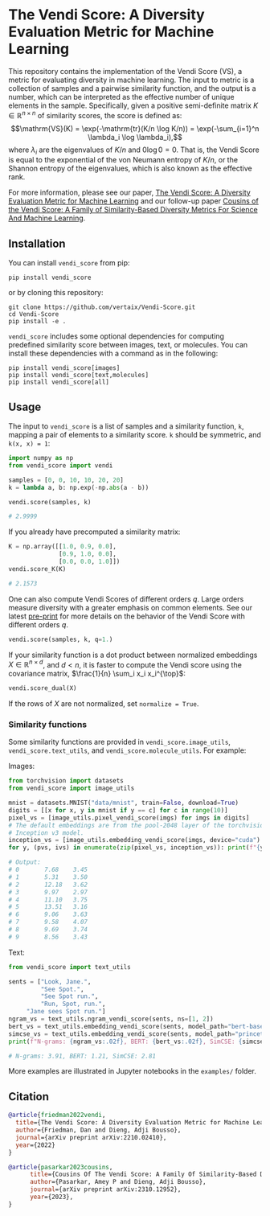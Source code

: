 # The Vendi Score: A Diversity Evaluation Metric for Machine Learning

This repository contains the implementation of the Vendi Score (VS), a metric for evaluating diversity in machine learning.
The input to metric is a collection of samples and a pairwise similarity function, and the output is a number, which can be interpreted as the effective number of unique elements in the sample.
Specifically, given a positive semi-definite matrix $K \in \mathbb{R}^{n \times n}$ of similarity scores, the score is defined as:
$$\mathrm{VS}(K) = \exp(-\mathrm{tr}(K/n \log K/n)) = \exp(-\sum_{i=1}^n \lambda_i \log \lambda_i),$$
where $\lambda_i$ are the eigenvalues of $K/n$ and $0 \log 0 = 0$.
That is, the Vendi Score is equal to the exponential of the von Neumann entropy of $K/n$, or the Shannon entropy of the eigenvalues, which is also known as the effective rank.

For more information, please see our paper, [The Vendi Score: A Diversity Evaluation Metric for Machine Learning](https://arxiv.org/abs/2210.02410) and our follow-up paper [Cousins of the Vendi Score: A Family of Similarity-Based Diversity Metrics For Science And Machine Learning](https://arxiv.org/abs/2310.12952).

## Installation

You can install `vendi_score` from pip:
```
pip install vendi_score
```
or by cloning this repository:
```
git clone https://github.com/vertaix/Vendi-Score.git
cd Vendi-Score
pip install -e .
```
`vendi_score` includes some optional dependencies for computing predefined similarity score between images, text, or molecules. You can install these dependencies with a command as in the following:
```
pip install vendi_score[images]
pip install vendi_score[text,molecules]
pip install vendi_score[all]
```

## Usage

The input to `vendi_score` is a list of samples and a similarity function, `k`, mapping a pair of elements to a similarity score. `k` should be symmetric, and `k(x, x) = 1`:
```python
import numpy as np
from vendi_score import vendi

samples = [0, 0, 10, 10, 20, 20]
k = lambda a, b: np.exp(-np.abs(a - b))

vendi.score(samples, k)

# 2.9999
```
If you already have precomputed a similarity matrix:
```python
K = np.array([[1.0, 0.9, 0.0],
              [0.9, 1.0, 0.0],
              [0.0, 0.0, 1.0]])
vendi.score_K(K)

# 2.1573
```
One can also compute Vendi Scores of different orders $q$. Large orders measure diversity with a greater emphasis on common elements. See our latest [pre-print](https://arxiv.org/abs/2310.12952) for more details on the behavior of the Vendi Score with different orders $q$.   

```python
vendi.score(samples, k, q=1.)
```

If your similarity function is a dot product between normalized
embeddings $X\in\mathbb{R}^{n\times d}$, and $d < n$, it is faster
to compute the Vendi score using the covariance matrix,
$\frac{1}{n} \sum_i x_i x_i^{\top}$:
```python
vendi.score_dual(X)
```
If the rows of $X$ are not normalized, set `normalize = True`.


### Similarity functions

Some similarity functions are provided in `vendi_score.image_utils`, `vendi_score.text_utils`, and `vendi_score.molecule_utils`. For example:

Images:
```python
from torchvision import datasets
from vendi_score import image_utils

mnist = datasets.MNIST("data/mnist", train=False, download=True)
digits = [[x for x, y in mnist if y == c] for c in range(10)]
pixel_vs = [image_utils.pixel_vendi_score(imgs) for imgs in digits]
# The default embeddings are from the pool-2048 layer of the torchvision
# Inception v3 model.
inception_vs = [image_utils.embedding_vendi_score(imgs, device="cuda") for imgs in digits]
for y, (pvs, ivs) in enumerate(zip(pixel_vs, inception_vs)): print(f"{y}\t{pvs:.02f}\t{ivs:02f}")

# Output:
# 0       7.68    3.45
# 1       5.31    3.50
# 2       12.18   3.62
# 3       9.97    2.97
# 4       11.10   3.75
# 5       13.51   3.16
# 6       9.06    3.63
# 7       9.58    4.07
# 8       9.69    3.74
# 9       8.56    3.43
```

Text:
```python
from vendi_score import text_utils

sents = ["Look, Jane.",
         "See Spot.",
         "See Spot run.",
         "Run, Spot, run.",
	 "Jane sees Spot run."]
ngram_vs = text_utils.ngram_vendi_score(sents, ns=[1, 2])
bert_vs = text_utils.embedding_vendi_score(sents, model_path="bert-base-uncased")
simcse_vs = text_utils.embedding_vendi_score(sents, model_path="princeton-nlp/unsup-simcse-bert-base-uncased")
print(f"N-grams: {ngram_vs:.02f}, BERT: {bert_vs:.02f}, SimCSE: {simcse_vs:.02f}")

# N-grams: 3.91, BERT: 1.21, SimCSE: 2.81
```

More examples are illustrated in Jupyter notebooks in the `examples/` folder.

## Citation
```bibtex
@article{friedman2022vendi,
  title={The Vendi Score: A Diversity Evaluation Metric for Machine Learning},
  author={Friedman, Dan and Dieng, Adji Bousso},
  journal={arXiv preprint arXiv:2210.02410},
  year={2022}
}
```

```bibtex
@article{pasarkar2023cousins,
      title={Cousins Of The Vendi Score: A Family Of Similarity-Based Diversity Metrics For Science And Machine Learning}, 
      author={Pasarkar, Amey P and Dieng, Adji Bousso},
      journal={arXiv preprint arXiv:2310.12952},
      year={2023},
}
```